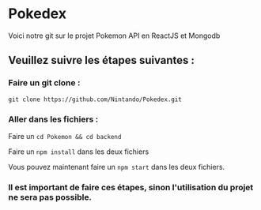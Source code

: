 # Pokedex

Voici notre git sur le projet Pokemon API en ReactJS et Mongodb

## Veuillez suivre les étapes suivantes :

### Faire un git clone :

`git clone https://github.com/Nintando/Pokedex.git`

### Aller dans les fichiers :

Faire un `cd Pokemon && cd backend`

Faire un `npm install` dans les deux fichiers

Vous pouvez maintenant faire un `npm start` dans les deux fichiers.

### Il est important de faire ces étapes, sinon l'utilisation du projet ne sera pas possible.
